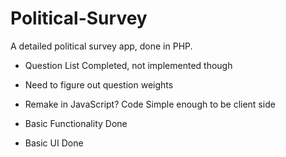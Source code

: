 # Political-Survey
A detailed political survey app, done in PHP. 

- Question List Completed, not implemented though
- Need to figure out question weights
- Remake in JavaScript? Code Simple enough to be client side

- Basic Functionality Done 
- Basic UI Done
